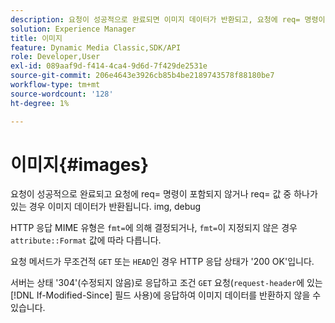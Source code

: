 ```yaml
---
description: 요청이 성공적으로 완료되면 이미지 데이터가 반환되고, 요청에 req= 명령이 포함되어 있지 않거나, req=에 img 값 중 하나가 있는 경우, debug
solution: Experience Manager
title: 이미지
feature: Dynamic Media Classic,SDK/API
role: Developer,User
exl-id: 089aaf9d-f414-4ca4-9d6d-7f429de2531e
source-git-commit: 206e4643e3926cb85b4be2189743578f88180be7
workflow-type: tm+mt
source-wordcount: '128'
ht-degree: 1%

---
```


# 이미지{#images}

요청이 성공적으로 완료되고 요청에 req= 명령이 포함되지 않거나 req= 값 중 하나가 있는 경우 이미지 데이터가 반환됩니다. img, debug

HTTP 응답 MIME 유형은 `fmt=`에 의해 결정되거나, `fmt=`이 지정되지 않은 경우 `attribute::Format` 값에 따라 다릅니다.

요청 메서드가 무조건적 `GET` 또는 `HEAD`인 경우 HTTP 응답 상태가 &#39;200 OK&#39;입니다.

서버는 상태 &#39;304&#39;(수정되지 않음)로 응답하고 조건 `GET` 요청(`request-header`에 있는 [!DNL If-Modified-Since] 필드 사용)에 응답하여 이미지 데이터를 반환하지 않을 수 있습니다.
